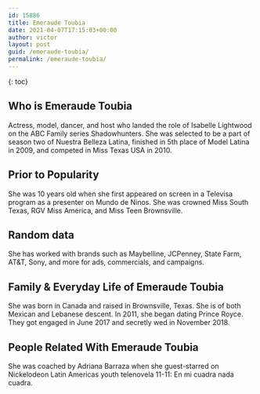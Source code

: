 ```yaml
---
id: 15886
title: Emeraude Toubia
date: 2021-04-07T17:15:03+00:00
author: victor
layout: post
guid: /emeraude-toubia/
permalink: /emeraude-toubia/
---
```



{: toc}


## Who is Emeraude Toubia



Actress, model, dancer, and host who landed the role of Isabelle Lightwood on the ABC Family series Shadowhunters. She was selected to be a part of season two of Nuestra Belleza Latina, finished in 5th place of Model Latina in 2009, and competed in Miss Texas USA in 2010. 

                
                
                
## Prior to Popularity



She was 10 years old when she first appeared on screen in a Televisa program as a presenter on Mundo de Ninos. She was crowned Miss South Texas, RGV Miss America, and Miss Teen Brownsville. 

                
                
                
## Random data



She has worked with brands such as Maybelline, JCPenney, State Farm, AT&T, Sony, and more for ads, commercials, and campaigns.

                
                
                
## Family & Everyday Life of Emeraude Toubia



She was born in Canada and raised in Brownsville, Texas. She is of both Mexican and Lebanese descent. In 2011, she began dating Prince Royce. They got engaged in June 2017 and secretly wed in November 2018.

                
                
                
## People Related With Emeraude Toubia



She was coached by Adriana Barraza when she guest-starred on Nickelodeon Latin Americas youth telenovela 11-11: En mi cuadra nada cuadra.

                
              
            
          
          
          